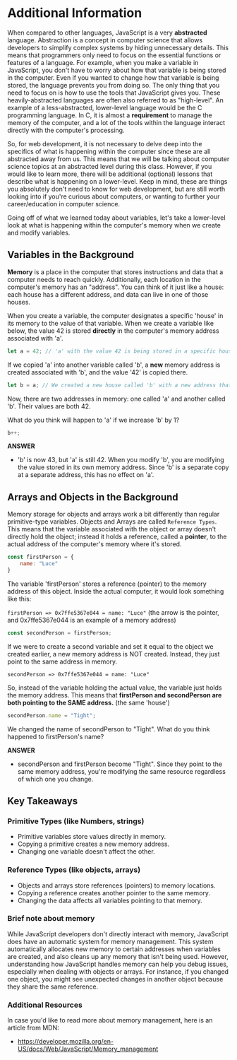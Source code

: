 # Additional Information

When compared to other languages, JavaScript is a very __abstracted__ language. Abstraction is a concept in computer science that allows developers to simplify complex systems by hiding unnecessary details. This means that programmers only need to focus on the essential functions or features of a language. For example, when you make a variable in JavaScript, you don't have to worry about how that variable is being stored in the computer. Even if you wanted to change how that variable is being stored, the language prevents you from doing so. The only thing that you need to focus on is how to use the tools that JavaScript gives you. These heavily-abstracted languages are often also referred to as "high-level". An example of a less-abstracted, lower-level language would be the C programming language. In C, it is almost a __requirement__ to manage the memory of the computer, and a lot of the tools within the language interact directly with the computer's processing.

So, for web development, it is not necessary to delve deep into the specifics of what is happening within the computer since these are all abstracted away from us. This means that we will be talking about computer science topics at an abstracted level during this class. However, if you would like to learn more, there will be additional (optional) lessons that describe what is happening on a lower-level. Keep in mind, these are things you absolutely don't need to know for web development, but are still worth looking into if you're curious about computers, or wanting to further your career/education in computer science.

Going off of what we learned today about variables, let's take a lower-level look at what is happening within the computer's memory when we create and modify variables.

## Variables in the Background

**Memory** is a place in the computer that stores instructions and data that a computer needs to reach quickly. Additionally, each location in the computer's memory has an "address". You can think of it just like a house: each house has a different address, and data can live in one of those houses. 

When you create a variable, the computer designates a specific 'house' in its memory to the value of that variable. When we create a variable like below, the value 42 is stored **directly** in the computer's memory address associated with 'a'.

```js
let a = 42; // 'a' with the value 42 is being stored in a specific house in memory
```

If we copied 'a' into another variable called 'b', a **new** memory address is created associated with 'b', and the value '42' is copied there.

```js
let b = a; // We created a new house called 'b' with a new address that has the value 42
```

Now, there are two addresses in memory: one called 'a' and another called 'b'. Their values are both 42.

What do you think will happen to 'a' if we increase 'b' by 1?

```js
b++;
```

**ANSWER**

- 'b' is now 43, but 'a' is still 42. When you modify 'b', you are modifying the value stored in its own memory address. Since 'b' is a separate copy at a separate address, this has no effect on 'a'.

## Arrays and Objects in the Background

Memory storage for objects and arrays work a bit differently than regular primitive-type variables. Objects and Arrays are called `Reference Types`. This means that the variable associated with the object or array doesn't directly hold the object; instead it holds a reference, called a __pointer__, to the actual address of the computer's memory where it's stored.

```js
const firstPerson = {
    name: "Luce"
}
```

The variable 'firstPerson' stores a reference (pointer) to the memory address of this object. Inside the actual computer, it would look something like this:

`firstPerson => 0x7ffe5367e044 = name: "Luce"` (the arrow is the pointer, and 0x7ffe5367e044 is an example of a memory address)

```js
const secondPerson = firstPerson;
```

If we were to create a second variable and set it equal to the object we created earlier, a new memory address is NOT created. Instead, they just point to the same address in memory.

`secondPerson => 0x7ffe5367e044 = name: "Luce"`

So, instead of the variable holding the actual value, the variable just holds the memory address. This means that **firstPerson and secondPerson are both pointing to the SAME address.** (the same 'house')


```js
secondPerson.name = "Tight";
```

We changed the name of secondPerson to "Tight". What do you think happened to firstPerson's name?

**ANSWER**

- secondPerson and firstPerson become "Tight". Since they point to the same memory address, you're modifying the same resource regardless of which one you change.

## Key Takeaways

### Primitive Types (like Numbers, strings)

- Primitive variables store values directly in memory.
- Copying a primitive creates a new memory address.
- Changing one variable doesn't affect the other.

### Reference Types (like objects, arrays)

- Objects and arrays store references (pointers) to memory locations.
- Copying a reference creates another pointer to the same memory.
- Changing the data affects all variables pointing to that memory.

### Brief note about memory

While JavaScript developers don't directly interact with memory, JavaScript does have an automatic system for memory management. This system automatically allocates new memory to certain addresses when variables are created, and also cleans up any memory that isn't being used. However, understanding how JavaScript handles memory can help you debug issues, especially when dealing with objects or arrays. For instance, if you changed one object, you might see unexpected changes in another object because they share the same reference.

### Additional Resources

In case you'd like to read more about memory management, here is an article from MDN:

- https://developer.mozilla.org/en-US/docs/Web/JavaScript/Memory_management